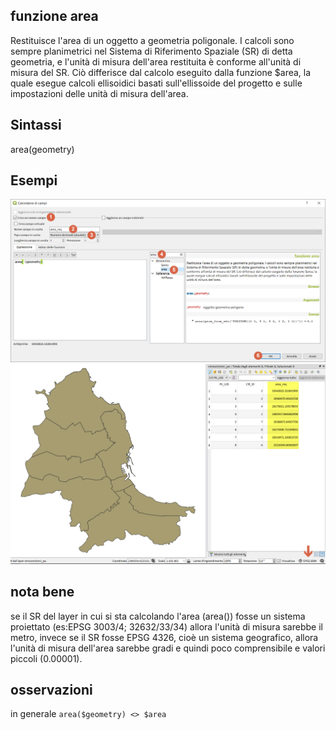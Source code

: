 ## funzione area

Restituisce l'area di un oggetto a geometria poligonale. I calcoli sono sempre planimetrici nel Sistema di Riferimento Spaziale (SR) di detta geometria, e l'unità di misura dell'area restituita è conforme all'unità di misura del SR. Ciò differisce dal calcolo eseguito dalla funzione $area, la quale esegue calcoli ellisoidici basati sull'ellissoide del progetto e sulle impostazioni delle unità di misura dell'area.

## Sintassi

area(geometry)

## Esempi

<img src="/img/img_area/area001.png">

<img src="/img/img_area/area004.png">

## nota bene

se il SR del layer in cui si sta calcolando l'area (area()) fosse un sistema proiettato (es:EPSG 3003/4; 32632/33/34) allora l'unità di misura sarebbe il metro, invece se il SR fosse EPSG 4326, cioè un sistema geografico, allora l'unità di misura dell'area sarebbe gradi e quindi poco comprensibile e valori piccoli (0.00001).

## osservazioni

in generale `area($geometry) <> $area`
